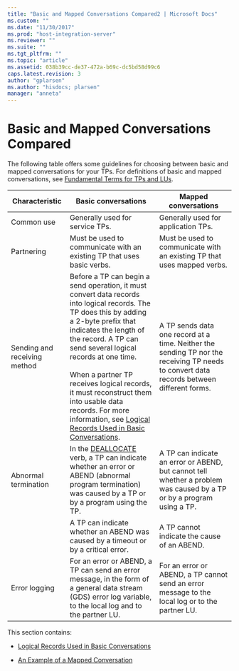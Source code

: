 ```yaml
---
title: "Basic and Mapped Conversations Compared2 | Microsoft Docs"
ms.custom: ""
ms.date: "11/30/2017"
ms.prod: "host-integration-server"
ms.reviewer: ""
ms.suite: ""
ms.tgt_pltfrm: ""
ms.topic: "article"
ms.assetid: 038b39cc-de37-472a-b69c-dc5bd58d99c6
caps.latest.revision: 3
author: "gplarsen"
ms.author: "hisdocs; plarsen"
manager: "anneta"
---
```

# Basic and Mapped Conversations Compared
The following table offers some guidelines for choosing between basic and mapped conversations for your TPs. For definitions of basic and mapped conversations, see [Fundamental Terms for TPs and LUs](../core/fundamental-terms-for-tps-and-lus2.md).  
  
|Characteristic|Basic conversations|Mapped conversations|  
|--------------------|-------------------------|--------------------------|  
|Common use|Generally used for service TPs.|Generally used for application TPs.|  
|Partnering|Must be used to communicate with an existing TP that uses basic verbs.|Must be used to communicate with an existing TP that uses mapped verbs.|  
|Sending and receiving method|Before a TP can begin a send operation, it must convert data records into logical records. The TP does this by adding a 2-byte prefix that indicates the length of the record. A TP can send several logical records at one time.<br /><br /> When a partner TP receives logical records, it must reconstruct them into usable data records. For more information, see [Logical Records Used in Basic Conversations](../core/logical-records-used-in-basic-conversations2.md).|A TP sends data one record at a time. Neither the sending TP nor the receiving TP needs to convert data records between different forms.|  
|Abnormal termination|In the [DEALLOCATE](./deallocate2.md) verb, a TP can indicate whether an error or ABEND (abnormal program termination) was caused by a TP or by a program using the TP.|A TP can indicate an error or ABEND, but cannot tell whether a problem was caused by a TP or by a program using a TP.|  
||A TP can indicate whether an ABEND was caused by a timeout or by a critical error.|A TP cannot indicate the cause of an ABEND.|  
|Error logging|For an error or ABEND, a TP can send an error message, in the form of a general data stream (GDS) error log variable, to the local log and to the partner LU.|For an error or ABEND, a TP cannot send an error message to the local log or to the partner LU.|  
  
 This section contains:  
  
-   [Logical Records Used in Basic Conversations](../core/logical-records-used-in-basic-conversations2.md)  
  
-   [An Example of a Mapped Conversation](../core/an-example-of-a-mapped-conversation2.md)